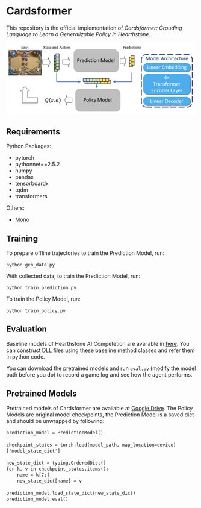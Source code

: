 # Cardsformer
This repository is the official implementation of *Cardsformer: Grouding Language to Learn a Generalizable Policy in Hearthstone*.

![Cardsformer Model Architecture](https://github.com/WannianXia/Cardsformer/blob/main/imgs/Cardsformer_Model.png?raw=true)

## Requirements
Python Packages:
- pytorch
- pythonnet==2.5.2
- numpy
- pandas
- tensorboardx
- tqdm
- transformers

Others:
- [Mono](https://www.mono-project.com)

## Training
To prepare offline trajectories to train the Prediction Model, run:
```
python gen_data.py
```
With collected data, to train the Prediction Model, run:
```
python train_prediction.py
```
To train the Policy Model, run:
```
python train_policy.py
```

## Evaluation
Baseline models of Hearthstone AI Competetion are available in [here](https://hearthstoneai.github.io/botdownloads.html). You can construct DLL files using these baseline method classes and refer them in python code. 

You can download the pretrained models and run ```eval.py``` (modify the model path before you do) to record a game log and see how the agent performs.

## Pretrained Models
Pretrained models of Cardsformer are available at [Google Drive](https://drive.google.com/drive/folders/1ZY1LhhLpBr0GzcM1GYOoaiMm1pmoAduC?usp=sharing).
The Policy Models are original model checkpoints, the Prediction Model is a saved dict and should be unwrapped by following:
```
prediction_model = PredictionModel()

checkpoint_states = torch.load(model_path, map_location=device)['model_state_dict']

new_state_dict = typing.OrderedDict()
for k, v in checkpoint_states.items():
    name = k[7:]
    new_state_dict[name] = v

prediction_model.load_state_dict(new_state_dict)
prediction_model.eval()
```
